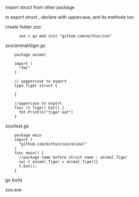 import struct from other package  

to export struct , declare with uppercase, and its methods too  

create folder zoo  

          zoo > go mod init "github.com/mithun/zoo"

zoo/animal/tiger.go

        package animal

        import (
          "fmt"
        )

        // upppercase to export
        type Tiger struct {

        }
        
        //uppercase to export
        func (t Tiger) Eat() {
          fmt.Println("tiger eat")
        }
        
zoo/test.go

        package main
        import (
          "github.com/mithun/zoo/animal"
        )
        func main() {
          //package name before struct name : animal.Tiger
          var t animal.Tiger = animal.Tiger{}
          t.Eat();
        }
        
go build  

zoo.exe  
